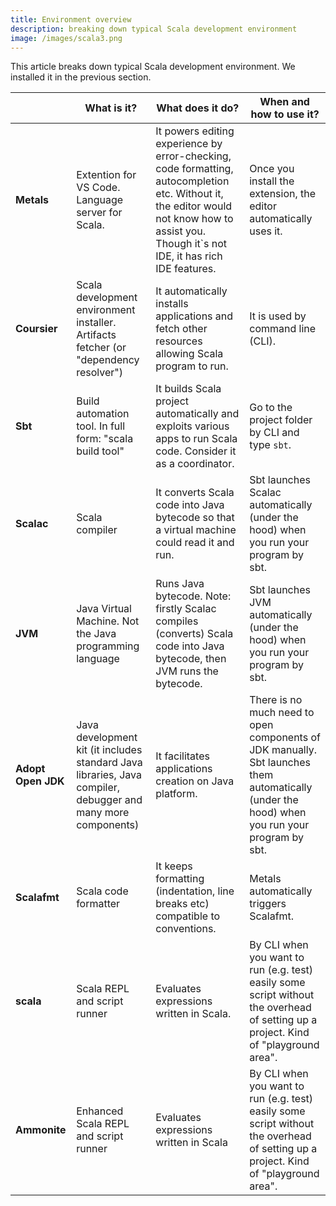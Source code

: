 ```yaml
---
title: Environment overview
description: breaking down typical Scala development environment
image: /images/scala3.png
---
```



This article breaks down typical Scala development environment. We installed it in the previous section.

||What is it?|What does it do?|When and how to use it?|
|------|-----------|-----------|-----------|
|**Metals**|	Extention for VS Code. Language server for Scala. |	It powers editing experience by error-checking, code formatting, autocompletion etc. Without it, the editor would not know how to assist you. Though it`s not IDE, it has rich IDE features.	| Once you install the extension, the editor automatically uses it.|
|**Coursier**|Scala development environment installer.  Artifacts fetcher (or "dependency resolver")| It automatically installs applications and fetch other resources allowing Scala program to run.| It is used by command line (CLI).|
|**Sbt** |Build automation tool. In full form: "scala build tool"| It builds Scala project automatically and exploits various apps to run Scala code. Consider it as a coordinator.|Go to the project folder by CLI and type ```sbt```. |
|**Scalac**|Scala compiler|It converts Scala code into Java bytecode so that a virtual machine could read it and run.|Sbt launches Scalac automatically (under the hood) when you run your program by sbt.|
|**JVM** |Java Virtual Machine. Not the Java programming language|Runs Java bytecode. Note: firstly Scalac compiles (converts) Scala code into Java bytecode, then JVM runs the bytecode. |Sbt launches JVM automatically (under the hood) when you run your program by sbt.|
|**Adopt Open JDK**|Java development kit (it includes standard Java libraries, Java compiler, debugger and many more components)|It facilitates applications creation on Java platform.|There is no much need to open components of JDK manually. Sbt launches them automatically (under the hood) when you run your program by sbt.|
|**Scalafmt**|Scala code formatter|It keeps formatting (indentation, line breaks etc) compatible to conventions.|Metals automatically triggers Scalafmt.|
|**scala**| Scala REPL and script runner| Evaluates expressions written in Scala. |	By CLI when you want to run (e.g. test) easily some script without the overhead of setting up a project. Kind of "playground area".| 
|**Ammonite**|	Enhanced Scala REPL and script runner| Evaluates expressions written in Scala |	By CLI when you want to run (e.g. test) easily some script without the overhead of setting up a project. Kind of "playground area".	|























